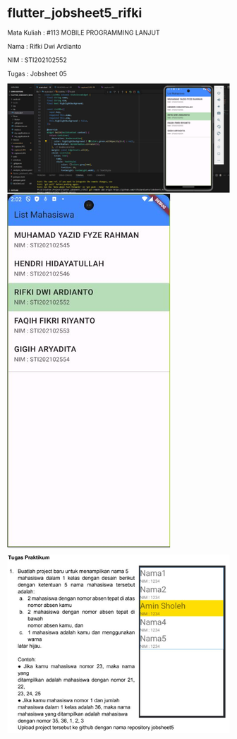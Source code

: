 # flutter_jobsheet5_rifki

Mata Kuliah : #113 MOBILE PROGRAMMING LANJUT

Nama   : Rifki Dwi Ardianto

NIM    : STI202102552

Tugas  : Jobsheet 05

![image](https://github.com/rifkidardianto/Jobsheet5_Rifki_DA_STI202102552/blob/main/screenshot/capture.JPG)
![image](https://github.com/rifkidardianto/Jobsheet5_Rifki_DA_STI202102552/blob/main/screenshot/capture2.JPG)




![image](https://github.com/rifkidardianto/Jobsheet5_Rifki_DA_STI202102552/blob/main/screenshot/capture3.JPG)

